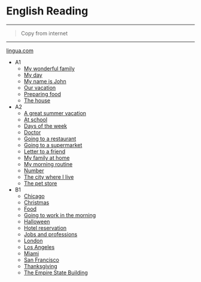 # English Reading

---

> Copy from internet

---

[lingua.com](https://lingua.com/english/reading/)
- A1
  - [My wonderful family](./lingua/my_wonderful_family.md)
  - [My day](./lingua/my_day.md)
  - [My name is John](./lingua/my_name_is_John.md)
  - [Our vacation](./lingua/our_vacation.md)
  - [Preparing food](./lingua/preparing_food.md)
  - [The house](./lingua/the_house.md)
- A2
  - [A great summer vacation](./lingua/a_great_summer_vacation.md)
  - [At school](./lingua/at_school.md)
  - [Days of the week](./lingua/days_of_the_week.md)
  - [Doctor](./lingua/doctor.md)
  - [Going to a restaurant](./lingua/going_to_a_restaurant.md)
  - [Going to a supermarket](./lingua/going_to_a_supermarket.md)
  - [Letter to a friend](./lingua/letter_to_a_friend.md)
  - [My family at home](./lingua/my_family_at_home.md)
  - [My morning routine](./lingua/my_morning_routine.md)
  - [Number](./lingua/number.md)
  - [The city where I live](./lingua/the_city_where_I_live.md)
  - [The pet store](./lingua/the_pet_store.md)
- B1
  - [Chicago](./lingua/chicago.md)
  - [Christmas](./lingua/christmas.md)
  - [Food](./lingua/food.md)
  - [Going to work in the morning](./lingua/going_to_work_in_the_morning.md)
  - [Halloween](./lingua/halloween.md)
  - [Hotel reservation](./lingua/hotel_reservation.md)
  - [Jobs and professions](./lingua/jobs_and_professions.md)
  - [London](./lingua/london.md)
  - [Los Angeles](./lingua/los_angeles.md)
  - [Miami](./lingua/miami.md)
  - [San Francisco](./lingua/san_francisco.md)
  - [Thanksgiving](./lingua/thanksgiving.md)
  - [The Empire State Building](./lingua/the_empire_state_building.md)
